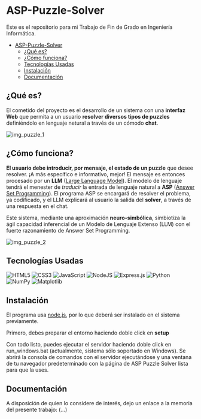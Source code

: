 # ASP-Puzzle-Solver

Este es el repositorio para mi Trabajo de Fin de Grado en Ingeniería Informática.  

- [ASP-Puzzle-Solver](#asp-puzzle-solver)
  * [¿Qué es?](#qué-es)
  * [¿Cómo funciona?](#cómo-funciona)
  * [Tecnologías Usadas](#tecnologías-usadas)
  * [Instalación](#instalación)
  * [Documentación](#documentación)


## ¿Qué es?
El cometido del proyecto es el desarrollo de un sistema con una **interfaz Web** que permita a un usuario **resolver diversos tipos de puzzles** definiéndolo en lenguaje netural a través de un cómodo **chat**.  

![img_puzzle_1](https://cdn.kometia-static.com/blog/2017/11/06182228/chatbots.jpg)  

## ¿Cómo funciona?

**El usuario debe introducir, por mensaje, el estado de un puzzle** que desee resolver. ¡A más específico e informativo, mejor! El mensaje es entonces procesado por un **LLM** ([Large Language Model](https://en.wikipedia.org/wiki/Large_language_model)). El modelo de lenguaje tendrá el menester de *traducir* la entrada de lenguaje natural a **ASP** ([Answer Set Programming](https://en.wikipedia.org/wiki/Answer_set_programming)). El programa ASP se encargará de resolver el problema, ya codificado, y el LLM explicará al usuario la salida del **solver**, a través de una respuesta en el chat.

Este sistema, mediante una aproximación **neuro-simbólica**, simbiotiza la ágil capacidad inferencial de un Modelo de Lenguaje Extenso (LLM) con el fuerte razonamiento de Answer Set Programming.  

![img_puzzle_2](https://cdn.reludi.com/media/post-images/types-of-puzzle-games.jpg)  

## Tecnologías Usadas
![HTML5](https://img.shields.io/badge/html5-%23E34F26.svg?style=for-the-badge&logo=html5&logoColor=white)
![CSS3](https://img.shields.io/badge/css3-%231572B6.svg?style=for-the-badge&logo=css3&logoColor=white)
![JavaScript](https://img.shields.io/badge/javascript-%23323330.svg?style=for-the-badge&logo=javascript&logoColor=%23F7DF1E)
![NodeJS](https://img.shields.io/badge/node.js-6DA55F?style=for-the-badge&logo=node.js&logoColor=white)
![Express.js](https://img.shields.io/badge/express.js-%23404d59.svg?style=for-the-badge&logo=express&logoColor=%2361DAFB)
![Python](https://img.shields.io/badge/python-3670A0?style=for-the-badge&logo=python&logoColor=ffdd54)
![NumPy](https://img.shields.io/badge/numpy-%23013243.svg?style=for-the-badge&logo=numpy&logoColor=white)
![Matplotlib](https://img.shields.io/badge/Matplotlib-%23ffffff.svg?style=for-the-badge&logo=Matplotlib&logoColor=black)

## Instalación

El programa usa [node.js](https://developer.ibm.com/tutorials/learn-nodejs-installing-node-nvm-and-vscode/), por lo que deberá ser instalado en el sistema previamente.

Primero, debes preparar el entorno haciendo doble click en **setup**

Con todo listo, puedes ejecutar el servidor haciendo doble click en run_windows.bat (actualmente, sistema sólo soportado en Windows).  Se abrirá la consola de comandos con el servidor ejecutándose y una ventana de tu navegador predeterminado con la página de ASP Puzzle Solver lista para que la uses.

## Documentación
A disposición de quien lo considere de interés, dejo un enlace a la memoria del presente trabajo: (...)  



